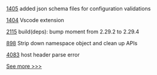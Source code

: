 
[1405](https://github.com/hyperledger/caliper/pull/1405) added json schema files for configuration validations

[1404](https://github.com/hyperledger/caliper/pull/1404) Vscode extension

[2115](https://github.com/hyperledger/cactus/pull/2115) build(deps): bump moment from 2.29.2 to 2.29.4

[898](https://github.com/hyperledger/firefly/pull/898) Strip down namespace object and clean up APIs

[4083](https://github.com/hyperledger/besu/pull/4083) host header parse error


[See more >>>](https://start-here.hyperledger.org/pull-requests)
